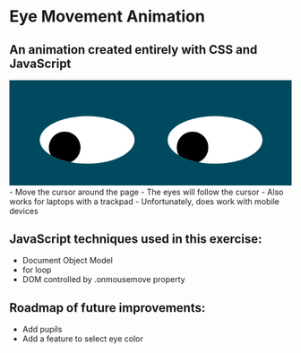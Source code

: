 
# Eye Movement Animation

## An animation created entirely with CSS and JavaScript
<img src="eyemvmnt.png">
- Move the cursor around the page
- The eyes will follow the cursor
- Also works for laptops with a trackpad
- Unfortunately, does work with mobile devices 

## JavaScript techniques used in this exercise:
- Document Object Model
- for loop
- DOM controlled by .onmousemove property

## Roadmap of future improvements:
- Add pupils
- Add a feature to select eye color
